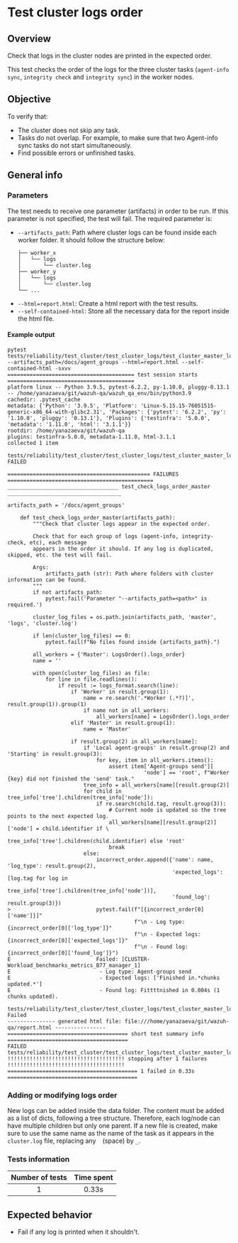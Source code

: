 # Test cluster logs order

## Overview 

Check that logs in the cluster nodes are printed in the expected order.

This test checks the order of the logs for the three cluster tasks (`agent-info sync`, `integrity check` and `integrity sync`) in the worker nodes. 

## Objective

To verify that:
- The cluster does not skip any task.
- Tasks do not overlap. For example, to make sure that two Agent-info sync tasks do not start simultaneously.
- Find possible errors or unfinished tasks.

## General info
### Parameters
The test needs to receive one parameter (artifacts) in order to be run. If this parameter is not specified, the test will fail. The required parameter is:
- `--artifacts_path`: Path where cluster logs can be found inside each worker folder. It should follow the structure below:
    ```.
    ├── worker_x
    │   └── logs
    │       └── cluster.log
    ├── worker_y
    │   └── logs
    │       └── cluster.log
    └── ...
    ```
- `--html=report.html`: Create a html report with the test results. 
- `--self-contained-html`: Store all the necessary data for the report inside the html file.

#### Example output
```shell
pytest tests/reliability/test_cluster/test_cluster_logs/test_cluster_master_logs_order/ --artifacts_path=/docs/agent_groups --html=report.html --self-contained-html -sxvv 
======================================== test session starts ========================================
platform linux -- Python 3.9.5, pytest-6.2.2, py-1.10.0, pluggy-0.13.1 -- /home/yanazaeva/git/wazuh-qa/wazuh_qa_env/bin/python3.9
cachedir: .pytest_cache
metadata: {'Python': '3.9.5', 'Platform': 'Linux-5.15.15-76051515-generic-x86_64-with-glibc2.31', 'Packages': {'pytest': '6.2.2', 'py': '1.10.0', 'pluggy': '0.13.1'}, 'Plugins': {'testinfra': '5.0.0', 'metadata': '1.11.0', 'html': '3.1.1'}}
rootdir: /home/yanazaeva/git/wazuh-qa
plugins: testinfra-5.0.0, metadata-1.11.0, html-3.1.1
collected 1 item                                                                                    

tests/reliability/test_cluster/test_cluster_logs/test_cluster_master_logs_order/test_cluster_master_logs_order.py::test_check_logs_order_master FAILED

============================================= FAILURES ==============================================
___________________________________ test_check_logs_order_master ____________________________________

artifacts_path = '/docs/agent_groups'

    def test_check_logs_order_master(artifacts_path):
        """Check that cluster logs appear in the expected order.
    
        Check that for each group of logs (agent-info, integrity-check, etc), each message
        appears in the order it should. If any log is duplicated, skipped, etc. the test will fail.
    
        Args:
            artifacts_path (str): Path where folders with cluster information can be found.
        """
        if not artifacts_path:
            pytest.fail('Parameter "--artifacts_path=<path>" is required.')
    
        cluster_log_files = os.path.join(artifacts_path, 'master', 'logs', 'cluster.log')
    
        if len(cluster_log_files) == 0:
            pytest.fail(f"No files found inside {artifacts_path}.")
    
        all_workers = {'Master': LogsOrder().logs_order}
        name = ''
    
        with open(cluster_log_files) as file:
            for line in file.readlines():
                if result := logs_format.search(line):
                    if 'Worker' in result.group(1):
                        name = re.search('.*Worker (.*?)]', result.group(1)).group(1)
                        if name not in all_workers:
                            all_workers[name] = LogsOrder().logs_order
                    elif 'Master' in result.group(1):
                        name = 'Master'
    
                    if result.group(2) in all_workers[name]:
                        if 'Local agent-groups' in result.group(2) and 'Starting' in result.group(3):
                            for key, item in all_workers.items():
                                assert item['Agent-groups send'][
                                           'node'] == 'root', f"Worker {key} did not finished the 'send' task."
                        tree_info = all_workers[name][result.group(2)]
                        for child in tree_info['tree'].children(tree_info['node']):
                            if re.search(child.tag, result.group(3)):
                                # Current node is updated so the tree points to the next expected log.
                                all_workers[name][result.group(2)]['node'] = child.identifier if \
                                    tree_info['tree'].children(child.identifier) else 'root'
                                break
                        else:
                            incorrect_order.append({'name': name, 'log_type': result.group(2),
                                                    'expected_logs': [log.tag for log in
                                                                      tree_info['tree'].children(tree_info['node'])],
                                                    'found_log': result.group(3)})
>                           pytest.fail(f"[{incorrect_order[0]['name']}]"
                                        f"\n - Log type: {incorrect_order[0]['log_type']}"
                                        f"\n - Expected logs: {incorrect_order[0]['expected_logs']}"
                                        f"\n - Found log: {incorrect_order[0]['found_log']}")
E                           Failed: [CLUSTER-Workload_benchmarks_metrics_B77_manager_1]
E                            - Log type: Agent-groups send
E                            - Expected logs: ['Finished in.*chunks updated.*']
E                            - Found log: Fittttnished in 0.004s (1 chunks updated).

tests/reliability/test_cluster/test_cluster_logs/test_cluster_master_logs_order/test_cluster_master_logs_order.py:96: Failed
--------------- generated html file: file:///home/yanazaeva/git/wazuh-qa/report.html ----------------
====================================== short test summary info ======================================
FAILED tests/reliability/test_cluster/test_cluster_logs/test_cluster_master_logs_order/test_cluster_master_logs_order.py::test_check_logs_order_master
!!!!!!!!!!!!!!!!!!!!!!!!!!!!!!!!!!!!! stopping after 1 failures !!!!!!!!!!!!!!!!!!!!!!!!!!!!!!!!!!!!!
========================================= 1 failed in 0.33s =========================================
```

### Adding or modifying logs order
New logs can be added inside the data folder. The content must be added as a list of dicts, following a tree structure. Therefore, each log/node can have multiple children but only one parent. If a new file is created, make sure to use the same name as the name of the task as it appears in the `cluster.log` file, replacing any ` ` (space) by `_`.

### Tests information

| Number of tests | Time spent |
|:--:|:--:|
| 1 | 0.33s |

## Expected behavior

- Fail if any log is printed when it shouldn't.
